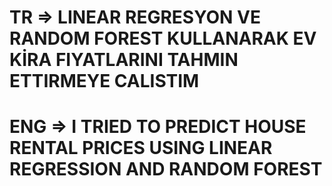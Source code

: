 # TR  => LINEAR REGRESYON VE RANDOM FOREST KULLANARAK EV KİRA FIYATLARINI TAHMIN ETTIRMEYE CALISTIM
# ENG => I TRIED TO PREDICT HOUSE RENTAL PRICES USING LINEAR REGRESSION AND RANDOM FOREST
